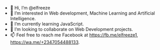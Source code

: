 - 👋 Hi, I’m @elfreeze
- 👀 I’m interested in Web development, Machine Learning and Artificial Intelligence.
- 🌱 I’m currently learning JavaScript.
- 💞️ I’m looking to collaborate on Web Development projects.
- 📫 Feel free to reach me Facebook at https://fb.me/elfreeze1, https://wa.me/+2347054488133.

<!---
elfreeze/elfreeze is a ✨ special ✨ repository because its `README.md` (this file) appears on your GitHub profile.
You can click the Preview link to take a look at your changes.
--->
